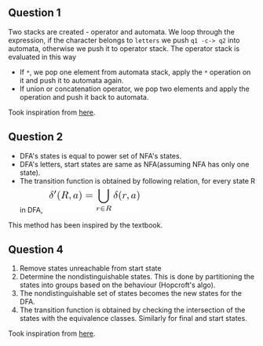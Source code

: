 ## Question 1

Two stacks are created - operator and automata. We loop through the expression, if the character belongs to `letters` we push `q1 -c-> q2` into automata, otherwise we push it to operator stack. The operator stack is evaluated in this way 
* If `*`, we pop one element from automata stack, apply the `*` operation on it and push it to automata again.
* If union or concatenation operator, we pop two elements and apply the operation and push it back to automata.   

Took inspiration from [here](https://github.com/sdht0/automata-from-regex).


## Question 2
* DFA's states is equal to power set of NFA's states.
* DFA's letters, start states are same as NFA(assuming NFA has only one state).
* The transition function is obtained by following relation, for every state R in DFA, ![eqn](./2.png)

This method has been inspired by the textbook.


## Question 4
<ol>
<li> Remove states unreachable from start state
<li> Determine the nondistinguishable states. This is done by partitioning the states into groups based on the behaviour (Hopcroft's algo). 
<li> The nondistinguishable set of states becomes the new states for the DFA.
<li> The transition function is obtained by checking the intersection of the states with the equivalence classes. Similarly for final and start states.
</ol>

Took inspiration from [here](https://en.wikipedia.org/wiki/DFA_minimization).

